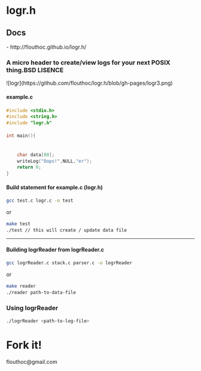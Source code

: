 <h1>logr.h</h1>
<h2>Docs</h2> - http://flouthoc.github.io/logr.h/

<h3>A micro header to create/view logs for your next <strong>POSIX</strong> thing.BSD LISENCE</h3>
![logr](https://github.com/flouthoc/logr.h/blob/gh-pages/logr3.png)


<h4>example.c</h4>

```c
#include <stdio.h>
#include <string.h>
#include "logr.h"

int main(){


	char data[80];
	writeLog("Oops!",NULL,"er");
	return 0;
}
```

<h4>Build statement for example.c (logr.h)</h4>

```bash
gcc test.c logr.c -o test
```
or

```bash
make test
./test // this will create / update data file
```

<hr>
<h4> Building logrReader from logrReader.c </h4>

```bash
gcc logrReader.c stack.c parser.c -o logrReader
```
or

```bash
make reader
./reader path-to-data-file
```

<h3>Using logrReader</h3>

```bash
./logrReader <path-to-log-file>
```
<h1> Fork it!</h1>
flouthoc@gmail.com
